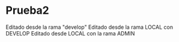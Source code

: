# Prueba2

Editado desde la rama "develop"
Editado desde la rama LOCAL con DEVELOP
Editado desde LOCAL con la rama ADMIN
